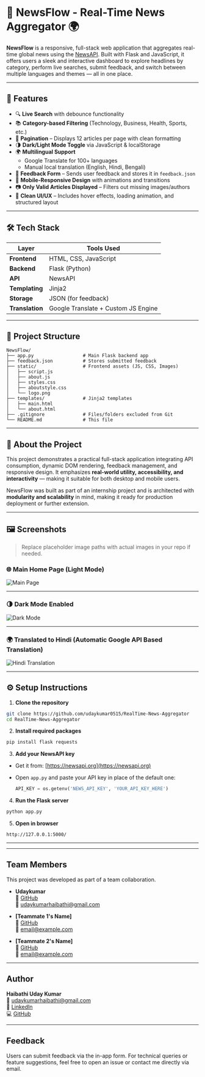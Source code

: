 
# 📰 NewsFlow - Real-Time News Aggregator 🌍

**NewsFlow** is a responsive, full-stack web application that aggregates real-time global news using the [NewsAPI](https://newsapi.org). Built with Flask and JavaScript, it offers users a sleek and interactive dashboard to explore headlines by category, perform live searches, submit feedback, and switch between multiple languages and themes — all in one place.

---

## 🚀 Features

- 🔍 **Live Search** with debounce functionality
- 📚 **Category-based Filtering** (Technology, Business, Health, Sports, etc.)
- 🧾 **Pagination** – Displays 12 articles per page with clean formatting
- 🌗 **Dark/Light Mode Toggle** via JavaScript & localStorage
- 🌍 **Multilingual Support**
  - Google Translate for 100+ languages
  - Manual local translation (English, Hindi, Bengali)
- 💬 **Feedback Form** – Sends user feedback and stores it in `feedback.json`
- 📱 **Mobile-Responsive Design** with animations and transitions
- 📷 **Only Valid Articles Displayed** – Filters out missing images/authors
- 🎨 **Clean UI/UX** – Includes hover effects, loading animation, and structured layout

---

## 🛠️ Tech Stack

| Layer         | Tools Used                             |
|---------------|----------------------------------------|
| **Frontend**  | HTML, CSS, JavaScript                  |
| **Backend**   | Flask (Python)                         |
| **API**       | NewsAPI                                |
| **Templating**| Jinja2                                 |
| **Storage**   | JSON (for feedback)                    |
| **Translation** | Google Translate + Custom JS Engine  |

---

## 📁 Project Structure

```plaintext
NewsFlow/
├── app.py                  # Main Flask backend app
├── feedback.json           # Stores submitted feedback
├── static/                 # Frontend assets (JS, CSS, Images)
│   ├── script.js
│   ├── about.js
│   ├── styles.css
│   ├── aboutstyle.css
│   └── logo.png
├── templates/              # Jinja2 templates
│   ├── main.html
│   └── about.html
├── .gitignore              # Files/folders excluded from Git
└── README.md               # This file
````

---

## 🧠 About the Project

This project demonstrates a practical full-stack application integrating API consumption, dynamic DOM rendering, feedback management, and responsive design. It emphasizes **real-world utility, accessibility, and interactivity** — making it suitable for both desktop and mobile users.

NewsFlow was built as part of an internship project and is architected with **modularity and scalability** in mind, making it ready for production deployment or further extension.

---

## 🖼️ Screenshots

> Replace placeholder image paths with actual images in your repo if needed.

### 🌐 Main Home Page (Light Mode)

![Main Page](images/main_page.png)

---

### 🌗 Dark Mode Enabled

![Dark Mode](images/main_page_darkmode.png)

---

### 🌍 Translated to Hindi (Automatic Google API Based Translation)

![Hindi Translation](images/main_page_hindi.png)

---

## ⚙️ Setup Instructions

1. **Clone the repository**

```bash
git clone https://github.com/udaykumar0515/RealTime-News-Aggregator
cd RealTime-News-Aggregator
```

2. **Install required packages**

```bash
pip install flask requests
```

3. **Add your NewsAPI key**

* Get it from: [https://newsapi.org](https://newsapi.org)
* Open `app.py` and paste your API key in place of the default one:

  ```python
  API_KEY = os.getenv('NEWS_API_KEY', 'YOUR_API_KEY_HERE')
  ```

4. **Run the Flask server**

```bash
python app.py
```

5. **Open in browser**

```
http://127.0.0.1:5000/
```

---
---

## Team Members

This project was developed as part of a team collaboration.

- **Udaykumar**  
  🔗 [GitHub](https://github.com/udaykumar0515)  
  📧 udaykumarhaibathi@gmail.com

- **[Teammate 1's Name]**  
  🔗 [GitHub](https://github.com/username1)  
  📧 email@example.com

- **[Teammate 2's Name]**  
  🔗 [GitHub](https://github.com/username2)  
  📧 email@example.com

---

## Author

**Haibathi Uday Kumar**  
📧 [udaykumarhaibathi@gmail.com](mailto:udaykumarhaibathi@gmail.com)  
🔗 [LinkedIn](https://linkedin.com/in/uday-kumar-haibathi-311b66322)  
💻 [GitHub](https://github.com/udaykumar0515)

---

## Feedback

Users can submit feedback via the in-app form.
For technical queries or feature suggestions, feel free to open an issue or contact me directly via email.

```

